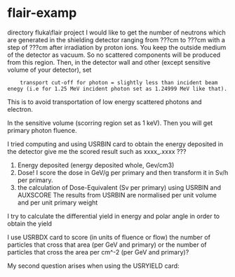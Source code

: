 # flair-examp
directory fluka\flair project
I would like to get the number of neutrons which are generated in the shielding detector ranging from
???cm to ???cm with a step of ???cm after irradiation by proton ions.
  You keep the outside medium of the detector as vacuum. So no scattered components will be produced from this region.
  Then, in the detector wall and other (except sensitive volume of your detector), set

        transport cut-off for photon = slightly less than incident beam enegy (i.e for 1.25 MeV incident photon set as 1.24999 MeV like that).
   This is to avoid transportation of low energy scattered photons and electron.

  In the sensitive volume (scorring region set as 1 keV). Then you will get primary photon fluence.

I tried computing and using
USRBIN card to obtain the energy deposited in the detector give me the scored result such as xxxx_.xxxx ???
1) Energy deposited (energy deposited whole, Gev/cm3)
2) Dose! I score the dose in GeV/g per primary and then transform it in Sv/h per primary.
3) the calculation of Dose-Equivalent (Sv per primary) using USRBIN and AUXSCORE 
The results from USRBIN are normalised per unit volume and per unit primary weight

I try to calculate the differential yield in energy and polar angle in order to obtain the yield 

I use USRBDX card to score (in units of fluence or flow) the number of particles that cross that  area (per GeV and primary)
or the number of particles that cross the area per cm^-2 (per GeV and primary)?

My second question arises when using the USRYIELD card:
